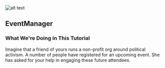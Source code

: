 ![alt text](http://gamecrazeparty.com/wp-content/uploads/2016/03/event-manager.png)

## EventManager

### What We're Doing in This Tutorial
Imagine that a friend of yours runs a non-profit org around political activism.
A number of people have registered for an upcoming event. She has asked for your help in
engaging these future attendees.
